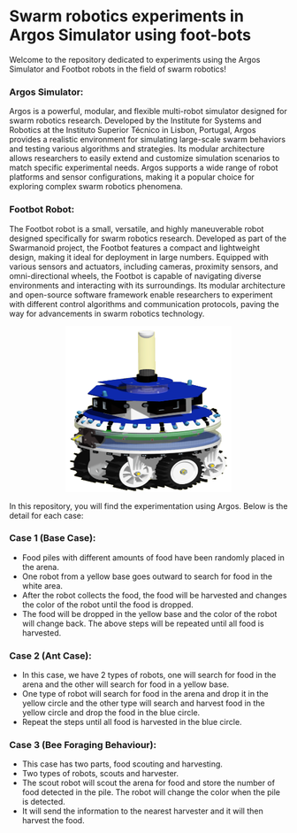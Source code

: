 # Swarm robotics experiments in Argos Simulator using foot-bots

Welcome to the repository dedicated to experiments using the Argos Simulator and Footbot robots in the field of swarm robotics!

### Argos Simulator:
Argos is a powerful, modular, and flexible multi-robot simulator designed for swarm robotics research. Developed by the Institute for Systems and Robotics at the Instituto Superior Técnico in Lisbon, Portugal, Argos provides a realistic environment for simulating large-scale swarm behaviors and testing various algorithms and strategies. Its modular architecture allows researchers to easily extend and customize simulation scenarios to match specific experimental needs. Argos supports a wide range of robot platforms and sensor configurations, making it a popular choice for exploring complex swarm robotics phenomena.

### Footbot Robot:
The Footbot robot is a small, versatile, and highly maneuverable robot designed specifically for swarm robotics research. Developed as part of the Swarmanoid project, the Footbot features a compact and lightweight design, making it ideal for deployment in large numbers. Equipped with various sensors and actuators, including cameras, proximity sensors, and omni-directional wheels, the Footbot is capable of navigating diverse environments and interacting with its surroundings. Its modular architecture and open-source software framework enable researchers to experiment with different control algorithms and communication protocols, paving the way for advancements in swarm robotics technology.

<div align="center">
  <img src="footbot.png" width="300" height="300">
</div>

In this repository, you will find the experimentation using Argos. Below is the detail for each case:

### Case 1 (Base Case):
- Food piles with different amounts of food have been randomly placed in the arena.
- One robot from a yellow base goes outward to search for food in the white area.
- After the robot collects the food, the food will be harvested and changes the color of the robot until the food is dropped.
- The food will be dropped in the yellow base and the color of the robot will change back.
The above steps will be repeated until all food is harvested.

### Case 2 (Ant Case):
- In this case, we have 2 types of robots, one will search for food in the arena and the other will search for food in a yellow base.
- One type of robot will search for food in the arena and drop it in the yellow circle and the other type will search and harvest food in the yellow circle and drop the food in the blue circle.
- Repeat the steps until all food is harvested in the blue circle.

### Case 3 (Bee Foraging Behaviour):
- This case has two parts, food scouting and harvesting.
- Two types of robots, scouts and harvester.
- The scout robot will scout the arena for food and store the number of food detected in the pile. The robot will change the color when the pile is detected.
- It will send the information to the nearest harvester and it will then harvest the food.
